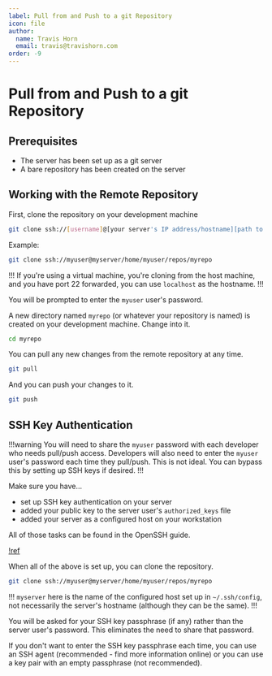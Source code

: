 ```yaml
---
label: Pull from and Push to a git Repository
icon: file
author:
  name: Travis Horn
  email: travis@travishorn.com
order: -9
---
```


# Pull from and Push to a git Repository

## Prerequisites

- The server has been set up as a git server
- A bare repository has been created on the server

## Working with the Remote Repository

First, clone the repository on your development machine

```sh
git clone ssh://[username]@[your server's IP address/hostname][path to repository]
```

Example:

```sh
git clone ssh://myuser@myserver/home/myuser/repos/myrepo
```

!!!
If you're using a virtual machine, you're cloning from the host machine, and you
have port 22 forwarded, you can use `localhost` as the hostname.
!!!

You will be prompted to enter the `myuser` user's password.

A new directory named `myrepo` (or whatever your repository is named) is created
on your development machine. Change into it.

```sh
cd myrepo
```

You can pull any new changes from the remote repository at any time.

```sh
git pull
```

And you can push your changes to it.

```sh
git push
```

## SSH Key Authentication

!!!warning
You will need to share the `myuser` password with each developer who needs
pull/push access. Developers will also need to enter the `myuser` user's
password each time they pull/push. This is not ideal. You can bypass this by
setting up SSH keys if desired.
!!!

Make sure you have...

- set up SSH key authentication on your server
- added your public key to the server user's `authorized_keys` file
- added your server as a configured host on your workstation

All of those tasks can be found in the OpenSSH guide.

[!ref](/04-openssh.md)

When all of the above is set up, you can clone the repository.

```sh
git clone ssh://myuser@myserver/home/myuser/repos/myrepo
```

!!!
`myserver` here is the name of the configured host set up in `~/.ssh/config`,
not necessarily the server's hostname (although they can be the same).
!!!

You will be asked for your SSH key passphrase (if any) rather than the server
user's password. This eliminates the need to share that password.

If you don't want to enter the SSH key passphrase each time, you can use an SSH
agent (recommended - find more information online) or you can use a key pair
with an empty passphrase (not recommended).
